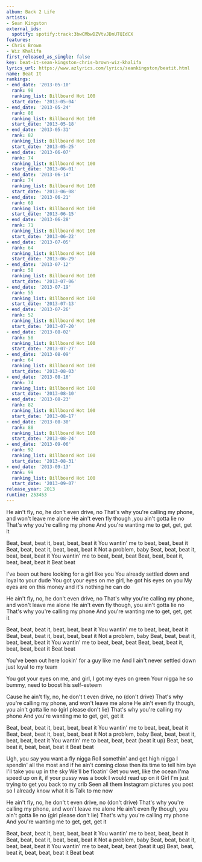 ```yaml
---
album: Back 2 Life
artists:
- Sean Kingston
external_ids:
  spotify: spotify:track:3bwCMbwDZVtvJDnUTQIdCX
features:
- Chris Brown
- Wiz Khalifa
first_released_as_single: false
key: beat-it-sean-kingston-chris-brown-wiz-khalifa
lyrics_url: https://www.azlyrics.com/lyrics/seankingston/beatit.html
name: Beat It
rankings:
- end_date: '2013-05-10'
  rank: 98
  ranking_list: Billboard Hot 100
  start_date: '2013-05-04'
- end_date: '2013-05-24'
  rank: 86
  ranking_list: Billboard Hot 100
  start_date: '2013-05-18'
- end_date: '2013-05-31'
  rank: 82
  ranking_list: Billboard Hot 100
  start_date: '2013-05-25'
- end_date: '2013-06-07'
  rank: 74
  ranking_list: Billboard Hot 100
  start_date: '2013-06-01'
- end_date: '2013-06-14'
  rank: 74
  ranking_list: Billboard Hot 100
  start_date: '2013-06-08'
- end_date: '2013-06-21'
  rank: 69
  ranking_list: Billboard Hot 100
  start_date: '2013-06-15'
- end_date: '2013-06-28'
  rank: 71
  ranking_list: Billboard Hot 100
  start_date: '2013-06-22'
- end_date: '2013-07-05'
  rank: 64
  ranking_list: Billboard Hot 100
  start_date: '2013-06-29'
- end_date: '2013-07-12'
  rank: 58
  ranking_list: Billboard Hot 100
  start_date: '2013-07-06'
- end_date: '2013-07-19'
  rank: 55
  ranking_list: Billboard Hot 100
  start_date: '2013-07-13'
- end_date: '2013-07-26'
  rank: 52
  ranking_list: Billboard Hot 100
  start_date: '2013-07-20'
- end_date: '2013-08-02'
  rank: 58
  ranking_list: Billboard Hot 100
  start_date: '2013-07-27'
- end_date: '2013-08-09'
  rank: 64
  ranking_list: Billboard Hot 100
  start_date: '2013-08-03'
- end_date: '2013-08-16'
  rank: 74
  ranking_list: Billboard Hot 100
  start_date: '2013-08-10'
- end_date: '2013-08-23'
  rank: 82
  ranking_list: Billboard Hot 100
  start_date: '2013-08-17'
- end_date: '2013-08-30'
  rank: 88
  ranking_list: Billboard Hot 100
  start_date: '2013-08-24'
- end_date: '2013-09-06'
  rank: 92
  ranking_list: Billboard Hot 100
  start_date: '2013-08-31'
- end_date: '2013-09-13'
  rank: 99
  ranking_list: Billboard Hot 100
  start_date: '2013-09-07'
release_year: 2013
runtime: 253453
---
```

He ain't fly, no, he don't even drive, no
That's why you're calling my phone, and won't leave me alone
He ain't even fly though ,you ain't gotta lie no
That's why you're calling my phone
And you're wanting me to get, get, get it


Beat, beat, beat it, beat, beat, beat it
You wantin' me to beat, beat, beat it
Beat, beat, beat it, beat, beat, beat it
Not a problem, baby
Beat, beat, beat it, beat, beat, beat it
You wantin' me to beat, beat, beat
Beat, beat, beat it, beat, beat, beat it
Beat beat

I've been out here looking for a girl like you
You already settled down and loyal to your dude
You got your eyes on me girl, he got his eyes on you
My eyes are on this money and it's nothing he can do


He ain't fly, no, he don't even drive, no
That's why you're calling my phone, and won't leave me alone
He ain't even fly though, you ain't gotta lie no
That's why you're calling my phone
And you're wanting me to get, get, get it


Beat, beat, beat it, beat, beat, beat it
You wantin' me to beat, beat, beat it
Beat, beat, beat it, beat, beat, beat it
Not a problem, baby
Beat, beat, beat it, beat, beat, beat it
You wantin' me to beat, beat, beat
Beat, beat, beat it, beat, beat, beat it
Beat beat


You've been out here lookin' for a guy like me
And I ain't never settled down just loyal to my team


You got your eyes on me, and girl, I got my eyes on green
Your nigga he so bummy, need to boost his self-esteem


Cause he ain't fly, no, he don't t even drive, no (don't drive)
That's why you're calling my phone, and won't leave me alone
He ain't even fly though, you ain't gotta lie no (girl please don't lie)
That's why you're calling my phone
And you're wanting me to get, get, get it


Beat, beat, beat it, beat, beat, beat it
You wantin' me to beat, beat, beat it
Beat, beat, beat it, beat, beat, beat it
Not a problem, baby
Beat, beat, beat it, beat, beat, beat it
You wantin' me to beat, beat, beat (beat it up)
Beat, beat, beat it, beat, beat, beat it
Beat beat


Ugh, you say you want a fly nigga
Roll somethin' and get high nigga
I spendin' all the most and if he ain't coming close then its time to tell him bye
I'll take you up in the sky
We'll be floatin'
Get you wet, like the ocean
I'ma speed up on it, if your pussy was a book I would read up on it
Girl I'm just trying to get you back to my crib
Seen all them Instagram pictures you post so I already know what it is
Talk to me now


He ain't fly, no, he don't t even drive, no (don't drive)
That's why you're calling my phone, and won't leave me alone
He ain't even fly though, you ain't gotta lie no (girl please don't lie)
That's why you're calling my phone
And you're wanting me to get, get, get it


Beat, beat, beat it, beat, beat, beat it
You wantin' me to beat, beat, beat it
Beat, beat, beat it, beat, beat, beat it
Not a problem, baby
Beat, beat, beat it, beat, beat, beat it
You wantin' me to beat, beat, beat (beat it up)
Beat, beat, beat it, beat, beat, beat it
Beat beat
